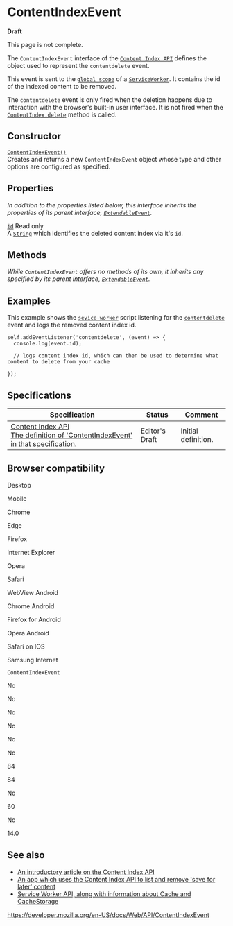 # ContentIndexEvent

**Draft**

This page is not complete.

The `ContentIndexEvent` interface of the [`Content Index API`](content_index_api) defines the object used to represent the `contentdelete` event.

This event is sent to the [`global scope`](serviceworkerglobalscope) of a [`ServiceWorker`](serviceworker). It contains the id of the indexed content to be removed.

The `contentdelete` event is only fired when the deletion happens due to interaction with the browser's built-in user interface. It is not fired when the [`ContentIndex.delete`](contentindex/delete) method is called.

## Constructor

[`ContentIndexEvent()`](contentindexevent/contentindexevent)  
Creates and returns a new `ContentIndexEvent` object whose type and other options are configured as specified.

## Properties

_In addition to the properties listed below, this interface inherits the properties of its parent interface, [`ExtendableEvent`](extendableevent)._

[`id`](contentindexevent/id) <span class="badge inline readonly">Read only </span>  
A [`String`](https://developer.mozilla.org/en-US/docs/Web/JavaScript/Reference/Global_Objects/String) which identifies the deleted content index via it's `id`.

## Methods

_While `ContentIndexEvent` offers no methods of its own, it inherits any specified by its parent interface, [`ExtendableEvent`](extendableevent)._

## Examples

This example shows the [`sevice worker`](serviceworker) script listening for the [`contentdelete`](contentindexevent) event and logs the removed content index id.

    self.addEventListener('contentdelete', (event) => {
      console.log(event.id);

      // logs content index id, which can then be used to determine what content to delete from your cache

    });

## Specifications

<table><thead><tr class="header"><th>Specification</th><th>Status</th><th>Comment</th></tr></thead><tbody><tr class="odd"><td><a href="https://wicg.github.io/content-index/spec/#content-index-event">Content Index API<br />
<span class="small">The definition of 'ContentIndexEvent' in that specification.</span></a></td><td><span class="spec-ed">Editor's Draft</span></td><td>Initial definition.</td></tr></tbody></table>

## Browser compatibility

Desktop

Mobile

Chrome

Edge

Firefox

Internet Explorer

Opera

Safari

WebView Android

Chrome Android

Firefox for Android

Opera Android

Safari on IOS

Samsung Internet

`ContentIndexEvent`

No

No

No

No

No

No

84

84

No

60

No

14.0

## See also

- [An introductory article on the Content Index API](https://web.dev/content-indexing-api/)
- [An app which uses the Content Index API to list and remove 'save for later' content](https://contentindex.dev/)
- [Service Worker API, along with information about Cache and CacheStorage](service_worker_api)

<a href="https://developer.mozilla.org/en-US/docs/Web/API/ContentIndexEvent" class="_attribution-link">https://developer.mozilla.org/en-US/docs/Web/API/ContentIndexEvent</a>
